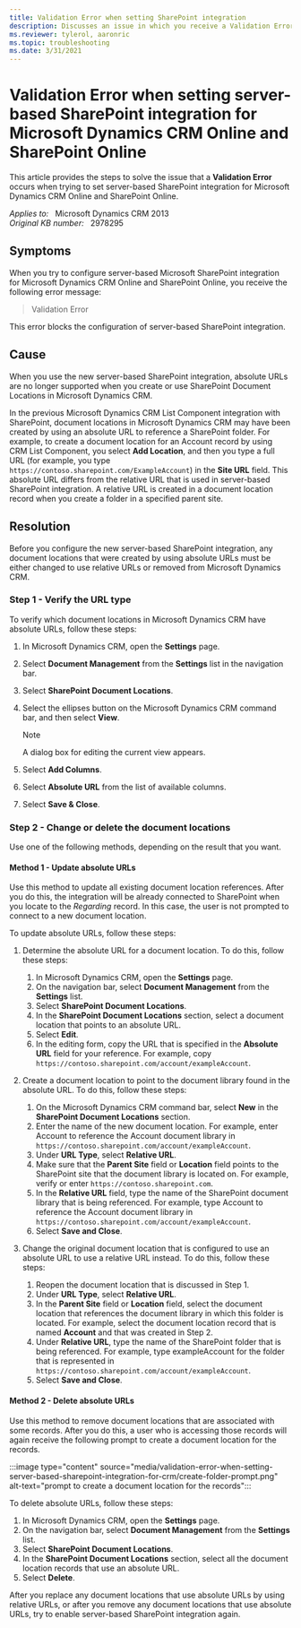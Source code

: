 ```yaml
---
title: Validation Error when setting SharePoint integration
description: Discusses an issue in which you receive a Validation Error error message when you try to configure server-based SharePoint integration for Microsoft Dynamics CRM Online and SharePoint Online. Provides a resolution.
ms.reviewer: tylerol, aaronric
ms.topic: troubleshooting
ms.date: 3/31/2021
---
```

# Validation Error when setting server-based SharePoint integration for Microsoft Dynamics CRM Online and SharePoint Online

This article provides the steps to solve the issue that a **Validation Error** occurs when trying to set server-based SharePoint integration for Microsoft Dynamics CRM Online and SharePoint Online.

_Applies to:_ &nbsp; Microsoft Dynamics CRM 2013  
_Original KB number:_ &nbsp; 2978295

## Symptoms

When you try to configure server-based Microsoft SharePoint integration for Microsoft Dynamics CRM Online and SharePoint Online, you receive the following error message:

> Validation Error

This error blocks the configuration of server-based SharePoint integration.

## Cause

When you use the new server-based SharePoint integration, absolute URLs are no longer supported when you create or use SharePoint Document Locations in Microsoft Dynamics CRM.

In the previous Microsoft Dynamics CRM List Component integration with SharePoint, document locations in Microsoft Dynamics CRM may have been created by using an absolute URL to reference a SharePoint folder. For example, to create a document location for an Account record by using CRM List Component, you select **Add Location**, and then you type a full URL (for example, you type `https://contoso.sharepoint.com/ExampleAccount`) in the **Site URL** field. This absolute URL differs from the relative URL that is used in server-based SharePoint integration. A relative URL is created in a document location record when you create a folder in a specified parent site.

## Resolution

Before you configure the new server-based SharePoint integration, any document locations that were created by using absolute URLs must be either changed to use relative URLs or removed from Microsoft Dynamics CRM.

### Step 1 - Verify the URL type

To verify which document locations in Microsoft Dynamics CRM have absolute URLs, follow these steps:

1. In Microsoft Dynamics CRM, open the **Settings** page.
2. Select **Document Management** from the **Settings** list in the navigation bar.
3. Select **SharePoint Document Locations**.
4. Select the ellipses button on the Microsoft Dynamics CRM command bar, and then select **View**.

    > [!NOTE]
    > A dialog box for editing the current view appears.

5. Select **Add Columns**.
6. Select **Absolute URL** from the list of available columns.
7. Select **Save & Close**.

### Step 2 - Change or delete the document locations

Use one of the following methods, depending on the result that you want.

#### Method 1 - Update absolute URLs

Use this method to update all existing document location references. After you do this, the integration will be already connected to SharePoint when you locate to the *Regarding* record. In this case, the user is not prompted to connect to a new document location.

To update absolute URLs, follow these steps:

1. Determine the absolute URL for a document location. To do this, follow these steps:

   1. In Microsoft Dynamics CRM, open the **Settings** page.
   2. On the navigation bar, select **Document Management** from the **Settings** list.
   3. Select **SharePoint Document Locations**.
   4. In the **SharePoint Document Locations** section, select a document location that points to an absolute URL.
   5. Select **Edit**.
   6. In the editing form, copy the URL that is specified in the **Absolute URL** field for your reference. For example, copy `https://contoso.sharepoint.com/account/exampleAccount`.
2. Create a document location to point to the document library found in the absolute URL. To do this, follow these steps:

   1. On the Microsoft Dynamics CRM command bar, select **New** in the **SharePoint Document Locations** section.
   2. Enter the name of the new document location. For example, enter Account to reference the Account document library in `https://contoso.sharepoint.com/account/exampleAccount`.
   3. Under **URL Type**, select **Relative URL**.
   4. Make sure that the **Parent Site** field or **Location** field points to the SharePoint site that the document library is located on. For example, verify or enter `https://contoso.sharepoint.com`.
   5. In the **Relative URL** field, type the name of the SharePoint document library that is being referenced. For example, type Account to reference the Account document library in `https://contoso.sharepoint.com/account/exampleAccount`.
   6. Select **Save and Close**.
3. Change the original document location that is configured to use an absolute URL to use a relative URL instead. To do this, follow these steps:
   1. Reopen the document location that is discussed in Step 1.
   2. Under **URL Type**, select **Relative URL**.
   3. In the **Parent Site** field or **Location** field, select the document location that references the document library in which this folder is located. For example, select the document location record that is named **Account** and that was created in Step 2.
   4. Under **Relative URL**, type the name of the SharePoint folder that is being referenced. For example, type exampleAccount for the folder that is represented in `https://contoso.sharepoint.com/account/exampleAccount`.
   5. Select **Save and Close**.

#### Method 2 - Delete absolute URLs

Use this method to remove document locations that are associated with some records. After you do this, a user who is accessing those records will again receive the following prompt to create a document location for the records.

:::image type="content" source="media/validation-error-when-setting-server-based-sharepoint-integration-for-crm/create-folder-prompt.png" alt-text="prompt to create a document location for the records":::

To delete absolute URLs, follow these steps:

1. In Microsoft Dynamics CRM, open the **Settings** page.
2. On the navigation bar, select **Document Management** from the **Settings** list.
3. Select **SharePoint Document Locations**.
4. In the **SharePoint Document Locations** section, select all the document location records that use an absolute URL.
5. Select **Delete**.

After you replace any document locations that use absolute URLs by using relative URLs, or after you remove any document locations that use absolute URLs, try to enable server-based SharePoint integration again.
